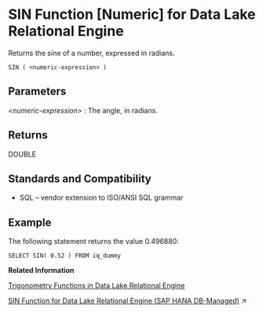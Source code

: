 <!-- loioa57fd70a84f21015a70cd54791443340 -->

# SIN Function \[Numeric\] for Data Lake Relational Engine

Returns the sine of a number, expressed in radians.



```
SIN ( <numeric-expression> )
```



<a name="loioa57fd70a84f21015a70cd54791443340__SIN_parm1"/>

## Parameters

 *<numeric-expression\>*
 :   The angle, in radians.

 

<a name="loioa57fd70a84f21015a70cd54791443340__SIN_returns1"/>

## Returns

DOUBLE



<a name="loioa57fd70a84f21015a70cd54791443340__SIN_standards1"/>

## Standards and Compatibility

-   SQL – vendor extension to ISO/ANSI SQL grammar



<a name="loioa57fd70a84f21015a70cd54791443340__SIN_example1"/>

## Example

The following statement returns the value 0.496880:

```
SELECT SIN( 0.52 ) FROM iq_dummy
```

**Related Information**  


[Trigonometry Functions in Data Lake Relational Engine](trigonometry-functions-in-data-lake-relational-engine-caafd14.md "Some numeric functions return trigonometric information.")

[SIN Function for Data Lake Relational Engine (SAP HANA DB-Managed)](https://help.sap.com/viewer/a898e08b84f21015969fa437e89860c8/2023_1_QRC/en-US/41f4aed677bc4981bfab2a667390fe1a.html "Returns the sine of a number, expressed in radians.") :arrow_upper_right:

